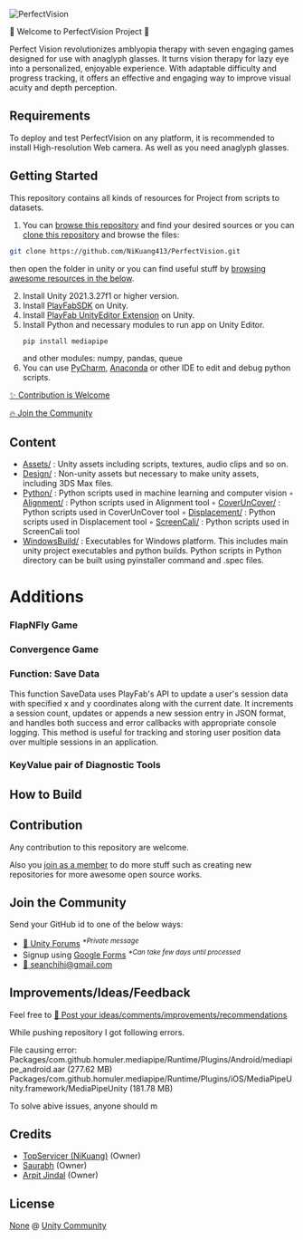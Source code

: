 ![PerfectVision](https://github.com/NiKuang413/PerfectVision/assets/149320858/83c17cf2-feaa-4b85-a59f-f8cf6b32152e)

:tada: Welcome to PerfectVision Project :tada:

Perfect Vision revolutionizes amblyopia therapy with seven engaging games designed for use with anaglyph glasses. It turns vision therapy for lazy eye into a personalized, enjoyable experience. With adaptable difficulty and progress tracking, it offers an effective and engaging way to improve visual acuity and depth perception.

## Requirements
To deploy and test PerfectVision on any platform, it is recommended to install High-resolution Web camera.
As well as you need anaglyph glasses.
## Getting Started

This repository contains all kinds of resources for Project from scripts to datasets.

1. You can [browse this repository](#content) and find your desired sources or you can [clone this repository](https://help.github.com/articles/cloning-a-repository/) and browse the files:

```bash
git clone https://github.com/NiKuang413/PerfectVision.git
```

then open the folder in unity or you can find useful stuff by [browsing awesome resources in the below](#resources).

2. Install Unity 2021.3.27f1 or higher version.
3. Install [PlayFabSDK](https://github.com/PlayFab/UnitySDK/releases/) on Unity.
4. Install [PlayFab UnityEditor Extension](https://github.com/PlayFab/UnityEditorExtensions/releases/) on Unity.
5. Install Python and necessary modules to run app on Unity Editor.
	```bash
	pip install mediapipe
	```
	and other modules: numpy, pandas, queue
6. You can use [PyCharm](https://www.jetbrains.com/pycharm/download/), [Anaconda](https://www.anaconda.com/download) or other IDE to edit and debug python scripts.



[:sparkles: Contribution is Welcome](#contribution)

[:fire: Join the Community](#join-the-community)


## Content

- [Assets/](https://github.com/NiKuang413/PerfectVision/tree/master/Assets) : Unity assets including scripts, textures, audio clips and so on.
- [Design/](https://github.com/NiKuang413/PerfectVision/tree/master/Design) : Non-unity assets but necessary to make unity assets, including 3DS Max files.
- [Python/](https://github.com/NiKuang413/PerfectVision/tree/master/Python) : Python scripts used in machine learning and computer vision
	◦ [Alignment/](https://github.com/NiKuang413/PerfectVision/tree/master/Python/Alignment) : Python scripts used in Alignment tool
	◦ [CoverUnCover/](https://github.com/NiKuang413/PerfectVision/tree/master/Python/CoverUnCover) : Python scripts used in CoverUnCover tool
	◦ [Displacement/](https://github.com/NiKuang413/PerfectVision/tree/master/Python/Displacement) : Python scripts used in Displacement tool
	◦ [ScreenCali/](https://github.com/NiKuang413/PerfectVision/tree/master/Python/ScreenCali) : Python scripts used in ScreenCali tool
- [WindowsBuild/](https://github.com/NiKuang413/PerfectVision/tree/master/WindowsBuild) : Executables for Windows platform. This includes main unity project executables and python builds. Python scripts in Python directory can be built using pyinstaller command and .spec files.

# Additions

### FlapNFly Game

### Convergence Game

### Function: Save Data
This function SaveData uses PlayFab's API to update a user's session data with specified x and y coordinates along with the current date. It increments a session count, updates or appends a new session entry in JSON format, and handles both success and error callbacks with appropriate console logging. This method is useful for tracking and storing user position data over multiple sessions in an application.

### KeyValue pair of Diagnostic Tools



## How to Build




## Contribution

Any contribution to this repository are welcome.

Also you [join as a member](#join-the-community) to do more stuff such as creating new repositories for more awesome open source works.


## Join the Community

Send your GitHub id to one of the below ways:

- [:speech_balloon: Unity Forums](https://forum.unity3d.com/conversations/add?to=mgear) <sup><i>*Private message</i></sup>
- Signup using [Google Forms](https://goo.gl/forms/DFspn3ByJBoLWEth2) <sup><i>*Can take few days until processed</i></sup>
- [:e-mail: seanchihi@gmail.com](mailto:seanchihi@gmail.com)



## Improvements/Ideas/Feedback

Feel free to [:postbox: Post your ideas/comments/improvements/recommendations](https://github.com/NiKuang413/PerfectVision/issues)

While pushing repository I got following errors.

File causing error:
Packages/com.github.homuler.mediapipe/Runtime/Plugins/Android/mediapipe_android.aar (277.62 MB)
Packages/com.github.homuler.mediapipe/Runtime/Plugins/iOS/MediaPipeUnity.framework/MediaPipeUnity (181.78 MB)

To solve abive issues, anyone should m

## Credits

- [TopServicer (NiKuang)](https://github.com/NiKuang413) (Owner)
- [Saurabh](https://github.com/Saurabh528) (Owner)
- [Arpit Jindal](https://github.com/Arpit-Jindal) (Owner)


## License

[None](https://github.com/NiKuang413/PerfectVision/LICENSE) @ [Unity Community](https://github.com/UnityCommunity/)
